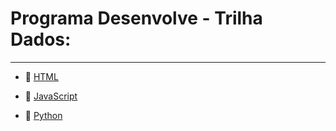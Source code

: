# Programa Desenvolve - Trilha Dados:

---

- 📝 [HTML](./HTML/html.md)

- 🦏 [JavaScript](./JavaScript/js.md)

- 🐍 [Python](./Python/python.md)